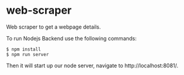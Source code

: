 web-scraper
================

Web scraper to get a webpage details.

To run Nodejs Backend use the following commands:

``` shell
$ npm install
$ npm run server
```

 Then it will start up our node server, navigate to http://localhost:8081/.

